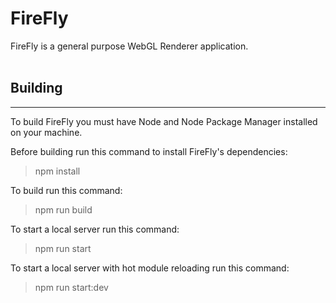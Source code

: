 # FireFly

FireFly is a general purpose WebGL Renderer application.
<br></br>

## Building

---

To build FireFly you must have Node and Node Package Manager installed on your machine.

Before building run this command to install FireFly's dependencies:
> npm install

To build run this command:
> npm run build

To start a local server run this command:
> npm run start

To start a local server with hot module reloading run this command:
> npm run start:dev

<br></br>